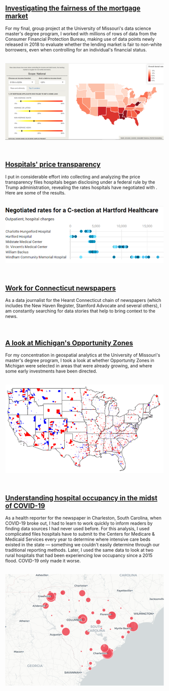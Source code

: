 ## <a href="https://marykwild.github.io/capstone/">Investigating the fairness of the mortgage market</a>
For my final, group project at the University of Missouri's data science master's degree program, I worked with millions of rows of data from the Consumer Financial Protection Bureau, making use of data points newly released in 2018 to evaluate whether the lending market is fair to non-white borrowers, even when controlling for an individual's financial status. 
<br>
<br>
<br>
![This is an image](/assets/images/shinyappscreenshot.png)
<br>
<br>
<br>
## <a href="https://marykwild.github.io/pricetransparency">Hospitals' price transparency</a>
I put in considerable effort into collecting and analyzing the price transparency files hospitals began disclosing under a federal rule by the Trump administration, revealing the rates hospitals have negotiated with . Here are some of the results.
<br>
<br>
<br>
![This is an image](/assets/images/transparency_thumb.png)
<br>
<br>
<br>
## <a href="https://marykwild.github.io/ctgraphs/">Work for Connecticut newspapers</a>
As a data journalist for the Hearst Connecticut chain of newspapers (which includes the New Haven Register, Stamford Advocate and several others), I am constantly searching for data stories that help to bring context to the news.
<br>
<br>
<br>
## <a href="https://marykwild.github.io/opzones/">A look at Michigan's Opportunity Zones</a>
For my concentration in geospatial analytics at the University of Missouri's master's degree program, I took a look at whether Opportunity Zones in Michigan were selected in areas that were already growing, and where some early investments have been directed.
<br>
<br>
<br>
![This is an image](/assets/images/all_opzones.png)
<br>
<br>
<br>
## <a href="https://marykwild.github.io/hospitaloccupancy/">Understanding hospital occupancy in the midst of COVID-19</a>
As a health reporter for the newspaper in Charleston, South Carolina, when COVID-19 broke out, I had to learn to work quickly to inform readers by finding data sources I had never used before. For this analysis, I used complicated files hospitals have to submit to the Centers for Medicare & Medicaid Services every year to determine where intensive care beds existed in the state — something we couldn't easily determine through our traditional reporting methods. Later, I used the same data to look at two rural hospitals that had been experiencing low occupancy since a 2015 flood. COVID-19 only made it worse.
<br>
<br>
<br>
![This is an image](/assets/images/occupancy_thumb.png)
<br>
<br>
<br>
